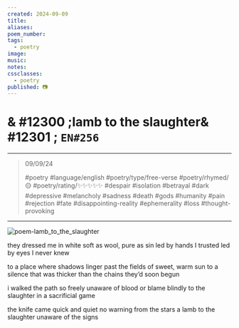 ```yaml
---
created: 2024-09-09
title:
aliases:
poem_number:
tags:
  - poetry
image:
music:
notes:
cssclasses:
  - poetry
published: 📷
---
```

# & #12300 ;lamb to the slaughter& #12301 ; `EN#256`

---

> 09/09/24
> 
> #poetry 
> #language/english 
> #poetry/type/free-verse 
> #poetry/rhymed/🟡 
> #poetry/rating/✨✨✨✨✨ 
> #despair #isolation #betrayal #dark #depressive #melancholy #sadness #death #gods #humanity #pain #rejection #fate #disappointing-reality #ephemerality #loss #thought-provoking 

---

![poem-lamb_to_the_slaughter](../!art/poem-lamb_to_the_slaughter.jpg)


they dressed me in white
soft as wool, pure as sin
led by hands I trusted
led by eyes I never knew

to a place where shadows linger
past the fields of sweet, warm sun
to a silence that was thicker
than the chains they’d soon begun

i walked the path so freely
unaware of blood or blame
blindly to the slaughter
in a sacrificial game

the knife came quick and quiet
no warning from the stars
a lamb to the slaughter
unaware of the signs